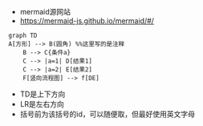 
- mermaid源网站 
- https://mermaid-js.github.io/mermaid/#/
```mermaid
graph TD 
A[方形] --> B(圆角) %%这里写的是注释
    B --> C{条件a}
    C --> |a=1| D[结果1]
    C --> |a=2| E[结果2]
    F[竖向流程图] --> f[DE]
```

- TD是上下方向
- LR是左右方向
- 括号前为该括号的id，可以随便取，但最好使用英文字母
